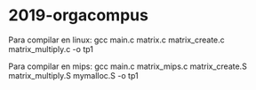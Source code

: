 # 2019-orgacompus

Para compilar en linux:
gcc main.c matrix.c matrix_create.c matrix_multiply.c -o tp1

Para compilar en mips:
gcc main.c matrix_mips.c matrix_create.S matrix_multiply.S mymalloc.S -o tp1